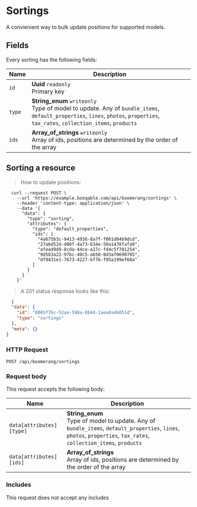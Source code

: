# Sortings

A convienient way to bulk update positions for supported models.

## Fields
Every sorting has the following fields:

Name | Description
-- | --
`id` | **Uuid** `readonly`<br>Primary key
`type` | **String_enum** `writeonly`<br>Type of model to update. Any of `bundle_items`, `default_properties`, `lines`, `photos`, `properties`, `tax_rates`, `collection_items`, `products`
`ids` | **Array_of_strings** `writeonly`<br>Array of ids, positions are determined by the order of the array


## Sorting a resource



> How to update positions:

```shell
  curl --request POST \
    --url 'https://example.booqable.com/api/boomerang/sortings' \
    --header 'content-type: application/json' \
    --data '{
      "data": {
        "type": "sorting",
        "attributes": {
          "type": "default_properties",
          "ids": [
            "4a675b3c-9413-4936-8a7f-f061d04b9dcd",
            "27a6d52d-d80f-4a73-b34e-50a1478fafa9",
            "afead9d9-8cda-44ce-a17c-fd4c5f701254",
            "9d583a22-97bc-40c5-ab50-8d3af0690795",
            "df9431e1-7673-4227-bf7b-f95a199ef68a"
          ]
        }
      }
    }'
```

> A 201 status response looks like this:

```json
  {
  "data": {
    "id": "0085f7bc-52ae-598a-8b44-1aea0a4b051d",
    "type": "sortings"
  },
  "meta": {}
}
```

### HTTP Request

`POST /api/boomerang/sortings`

### Request body

This request accepts the following body:

Name | Description
-- | --
`data[attributes][type]` | **String_enum** <br>Type of model to update. Any of `bundle_items`, `default_properties`, `lines`, `photos`, `properties`, `tax_rates`, `collection_items`, `products`
`data[attributes][ids]` | **Array_of_strings** <br>Array of ids, positions are determined by the order of the array


### Includes

This request does not accept any includes